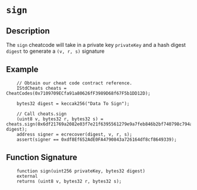 # `sign`

## Description
The `sign` cheatcode will take in a private key `privateKey` and a hash digest `digest` to generate a `(v, r, s)`
signature 

## Example
```solidity
    // Obtain our cheat code contract reference.
    IStdCheats cheats = CheatCodes(0x7109709ECfa91a80626fF3989D68f67F5b1DD12D);

    bytes32 digest = keccak256("Data To Sign");
    
    // Call cheats.sign
    (uint8 v, bytes32 r, bytes32 s) = cheats.sign(0x6df21769a2082e03f7e21f6395561279e9a7feb846b2bf740798c794ad196e00, digest);
    address signer = ecrecover(digest, v, r, s);
    assert(signer == 0xdf8Ef652AdE0FA4790843a726164df8cf8649339);
```

## Function Signature
```solidity
    function sign(uint256 privateKey, bytes32 digest)
    external
    returns (uint8 v, bytes32 r, bytes32 s);
```